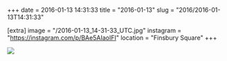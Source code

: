 +++
date = 2016-01-13 14:31:33
title = "2016-01-13"
slug = "2016/2016-01-13T14:31:33"

[extra]
image = "/2016-01-13_14-31-33_UTC.jpg"
instagram = "https://instagram.com/p/BAe5AIaoIFI"
location = "Finsbury Square"
+++

<img src="/2016-01-13_14-31-33_UTC.jpg" />
